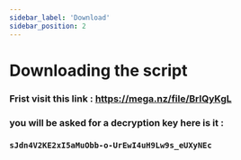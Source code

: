 ```yaml
---
sidebar_label: 'Download'
sidebar_position: 2
---
```


# Downloading the script

### Frist visit this link : https://mega.nz/file/BrlQyKgL

### you will be asked for a decryption key here is it : 

### ``sJdn4V2KE2xI5aMuObb-o-UrEwI4uH9Lw9s_eUXyNEc``


